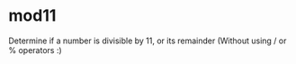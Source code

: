 # mod11
Determine if a number is divisible by 11, or its remainder (Without using / or % operators :)
